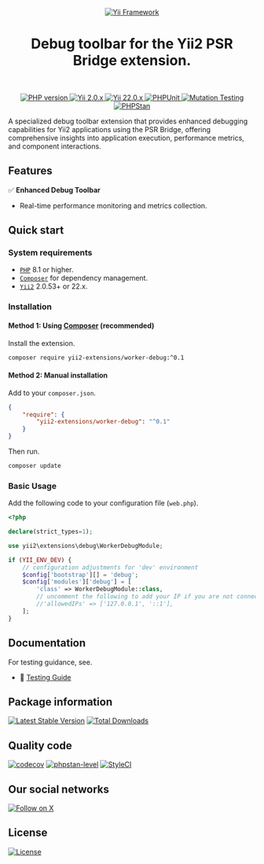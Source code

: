 <p align="center">
    <a href="https://github.com/yii2-extensions/worker-debug" target="_blank">
        <img src="https://www.yiiframework.com/image/yii_logo_light.svg" alt="Yii Framework">
    </a>
    <h1 align="center">Debug toolbar for the Yii2 PSR Bridge extension.</h1>
    <br>
</p>

<p align="center">
    <a href="https://www.php.net/releases/8.1/en.php" target="_blank">
        <img src="https://img.shields.io/badge/%3E%3D8.1-777BB4.svg?style=for-the-badge&logo=php&logoColor=white" alt="PHP version">
    </a>
    <a href="https://github.com/yiisoft/yii2/tree/2.0.53" target="_blank">
        <img src="https://img.shields.io/badge/2.0.x-0073AA.svg?style=for-the-badge&logo=yii&logoColor=white" alt="Yii 2.0.x">
    </a>
    <a href="https://github.com/yiisoft/yii2/tree/22.0" target="_blank">
        <img src="https://img.shields.io/badge/22.0.x-0073AA.svg?style=for-the-badge&logo=yii&logoColor=white" alt="Yii 22.0.x">
    </a>
    <a href="https://github.com/yii2-extensions/worker-debug/actions/workflows/build.yml" target="_blank">
        <img src="https://img.shields.io/github/actions/workflow/status/yii2-extensions/worker-debug/build.yml?style=for-the-badge&label=PHPUnit" alt="PHPUnit">
    </a> 
    <a href="https://dashboard.stryker-mutator.io/reports/github.com/yii2-extensions/worker-debug/main" target="_blank">
        <img src="https://img.shields.io/endpoint?style=for-the-badge&url=https%3A%2F%2Fbadge-api.stryker-mutator.io%2Fgithub.com%2Fyii2-extensions%2Fworker-debug%2Fmain" alt="Mutation Testing">
    </a>    
    <a href="https://github.com/yii2-extensions/worker-debug/actions/workflows/static.yml" target="_blank">        
        <img src="https://img.shields.io/github/actions/workflow/status/yii2-extensions/worker-debug/static.yml?style=for-the-badge&label=PHPStan" alt="PHPStan">
    </a>  
</p>

A specialized debug toolbar extension that provides enhanced debugging capabilities for Yii2 applications using the PSR 
Bridge, offering comprehensive insights into application execution, performance metrics, and component interactions.

## Features

✅ **Enhanced Debug Toolbar**
- Real-time performance monitoring and metrics collection.

## Quick start

### System requirements

- [`PHP`](https://www.php.net/downloads) 8.1 or higher.
- [`Composer`](https://getcomposer.org/download/) for dependency management.
- [`Yii2`](https://github.com/yiisoft/yii2) 2.0.53+ or 22.x.

### Installation

#### Method 1: Using [Composer](https://getcomposer.org/download/) (recommended)

Install the extension.

```bash
composer require yii2-extensions/worker-debug:^0.1
```

#### Method 2: Manual installation

Add to your `composer.json`.

```json
{
    "require": {
        "yii2-extensions/worker-debug": "^0.1"
    }
}
```

Then run.

```bash
composer update
```

### Basic Usage

Add the following code to your configuration file (`web.php`).

```php
<?php

declare(strict_types=1);

use yii2\extensions\debug\WorkerDebugModule;

if (YII_ENV_DEV) {
    // configuration adjustments for 'dev' environment
    $config['bootstrap'][] = 'debug';
    $config['modules']['debug'] = [
        'class' => WorkerDebugModule::class,
        // uncomment the following to add your IP if you are not connecting from localhost.
        //'allowedIPs' => ['127.0.0.1', '::1'],
    ];
}
```

## Documentation

For testing guidance, see.

- 🧪 [Testing Guide](docs/testing.md)

## Package information

[![Latest Stable Version](https://img.shields.io/packagist/v/yii2-extensions/worker-debug.svg?style=for-the-badge&logo=packagist&logoColor=white&label=Stable)](https://packagist.org/packages/yii2-extensions/worker-debug)
[![Total Downloads](https://img.shields.io/packagist/dt/yii2-extensions/worker-debug.svg?style=for-the-badge&logo=packagist&logoColor=white&label=Downloads)](https://packagist.org/packages/yii2-extensions/worker-debug)

## Quality code

[![codecov](https://img.shields.io/codecov/c/github/yii2-extensions/worker-debug.svg?style=for-the-badge&logo=codecov&logoColor=white&label=Coverage)](https://codecov.io/gh/yii2-extensions/worker-debug)
[![phpstan-level](https://img.shields.io/badge/PHPStan%20level-max-blue?style=for-the-badge)](https://github.com/yii2-extensions/worker-debug/actions/workflows/static.yml)
[![StyleCI](https://img.shields.io/badge/StyleCI-Passed-44CC11.svg?style=for-the-badge&logo=styleci&logoColor=white)](https://github.styleci.io/repos/1038618413?branch=main)

## Our social networks

[![Follow on X](https://img.shields.io/badge/-Follow%20on%20X-1DA1F2.svg?style=for-the-badge&logo=x&logoColor=white&labelColor=000000)](https://x.com/Terabytesoftw)

## License

[![License](https://img.shields.io/github/license/yii2-extensions/worker-debug?style=for-the-badge&logo=opensourceinitiative&logoColor=white&labelColor=333333)](LICENSE.md)
